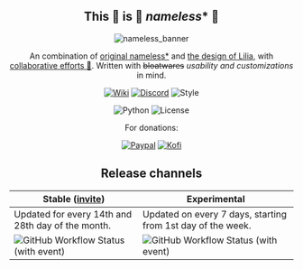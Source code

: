 <div align="center" id="headline">

## This 👏 is 👏 *nameless** 👏

![nameless_banner](https://github.com/team-nameless/nameless-discord-bot/assets/41561710/39c47b08-5314-42de-8f27-56aca838973f)

An combination of [original nameless*](https://github.com/FoxeiZ/nameless) and [the design of Lilia](https://github.com/Swyreee/Lilia), with [collaborative efforts 💪](https://github.com/nameless-on-discord/nameless/graphs/contributors). Written with ~~bloatwares~~ *usability and customizations* in mind.

[![Wiki](https://img.shields.io/badge/Visit-the%20wiki-pink?style=for-the-badge&logo=github)](https://github.com/nameless-on-discord/nameless/wiki)
[![Discord](https://img.shields.io/discord/708668574201544745?style=for-the-badge&logo=discord&label=Join%20us%20(VN)&labelColor=hex&color=5865F2)](https://discord.com/channels/708668574201544745/865597156203167754/926665709940011120)
![Style](https://img.shields.io/badge/Code_Style-ruff-orange?style=for-the-badge&logo=python)

![Python](https://img.shields.io/badge/Python-3.11-blue?style=for-the-badge&logo=python)
![License](https://img.shields.io/github/license/nameless-on-discord/nameless?style=for-the-badge&logo=github&color=white)

<p>For donations:</p>

[![Paypal](https://img.shields.io/badge/Donate-Paypal-blue?style=for-the-badge&logo=paypal)](https://www.paypal.me/Swyrin/1USD)
[![Kofi](https://img.shields.io/badge/Donate-Kofi-pink?style=for-the-badge&logo=kofi)](https://ko-fi.com/Swyrin)

</div>

<div align="center">

## Release channels

| Stable ([invite](https://discord.com/api/oauth2/authorize?client_id=750352128479985816&permissions=8&scope=bot%20applications.commands))                                                                  | Experimental                                                                                                                                                                                                          | 
|-----------------------------------------------------------------------------------------------------------------------------------------------------------------------------------------------------------|-----------------------------------------------------------------------------------------------------------------------------------------------------------------------------------------------------------------------|
| Updated for every 14th and 28th day of the month.                                                                                                                                                         | Updated on every 7 days, starting from 1st day of the week.                                                                                                                                                           |
| ![GitHub Workflow Status (with event)](https://img.shields.io/github/actions/workflow/status/team-nameless/nameless-discord-bot/nameless_release_stable.yml?style=for-the-badge&logo=github&label=Stable) | ![GitHub Workflow Status (with event)](https://img.shields.io/github/actions/workflow/status/team-nameless/nameless-discord-bot/nameless_release_experimental.yml?style=for-the-badge&logo=github&label=Cutting-Edge) |

</div>
